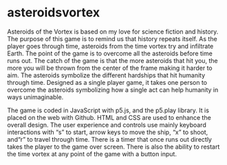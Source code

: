 # asteroidsvortex
Asteroids of the Vortex is based on my love for science fiction and history. The purpose of this game is to remind us that history repeats itself. As the player goes through time, asteroids from the time vortex try and infiltrate Earth. The point of the game is to overcome all the asteroids before time runs out. The catch of the game is that the more asteroids that hit you, the more you will be thrown from the center of the frame making it harder to aim. The asteroids symbolize the different hardships that hit humanity through time. Designed as a single player game, it takes one person to overcome the asteroids symbolizing how a single act can help humanity in ways unimaginable. 

The game is coded in JavaScript with p5.js, and the p5.play library. It is placed on the web with Github. HTML and CSS are used to enhance the overall design. The user experience and controls use mainly keyboard interactions with “s” to start, arrow keys to move the ship, “x” to shoot, and“r” to travel through time. There is a timer that once runs out directly takes the player to the game over screen. There is also the ability to restart the time vortex at any point of the game with a button input. 
